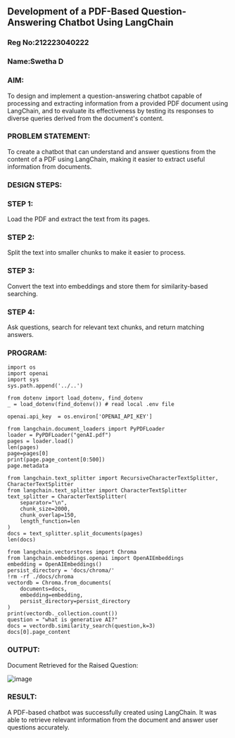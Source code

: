 ## Development of a PDF-Based Question-Answering Chatbot Using LangChain
### Reg No:212223040222
### Name:Swetha D
### AIM:
To design and implement a question-answering chatbot capable of processing and extracting information from a provided PDF document using LangChain, and to evaluate its effectiveness by testing its responses to diverse queries derived from the document's content.


### PROBLEM STATEMENT:
To create a chatbot that can understand and answer questions from the content of a PDF using LangChain, making it easier to extract useful information from documents.

### DESIGN STEPS:
### STEP 1:
Load the PDF and extract the text from its pages.

### STEP 2:
Split the text into smaller chunks to make it easier to process.

### STEP 3:
Convert the text into embeddings and store them for similarity-based searching.

### STEP 4:
Ask questions, search for relevant text chunks, and return matching answers.

### PROGRAM:
```
import os
import openai
import sys
sys.path.append('../..')

from dotenv import load_dotenv, find_dotenv
_ = load_dotenv(find_dotenv()) # read local .env file

openai.api_key  = os.environ['OPENAI_API_KEY']

from langchain.document_loaders import PyPDFLoader
loader = PyPDFLoader("genAI.pdf")
pages = loader.load()
len(pages)
page=pages[0]
print(page.page_content[0:500])
page.metadata

from langchain.text_splitter import RecursiveCharacterTextSplitter, CharacterTextSplitter
from langchain.text_splitter import CharacterTextSplitter
text_splitter = CharacterTextSplitter(
    separator="\n",
    chunk_size=2000,
    chunk_overlap=150,
    length_function=len
)
docs = text_splitter.split_documents(pages)
len(docs)

from langchain.vectorstores import Chroma
from langchain.embeddings.openai import OpenAIEmbeddings
embedding = OpenAIEmbeddings()
persist_directory = 'docs/chroma/'
!rm -rf ./docs/chroma
vectordb = Chroma.from_documents(
    documents=docs,
    embedding=embedding,
    persist_directory=persist_directory
)
print(vectordb._collection.count())
question = "what is generative AI?"
docs = vectordb.similarity_search(question,k=3)
docs[0].page_content

```
### OUTPUT:

Document Retrieved for the Raised Question:

![image](https://github.com/user-attachments/assets/d903409f-ae99-4833-9f13-c5701848c2b4)

### RESULT:
A PDF-based chatbot was successfully created using LangChain. It was able to retrieve relevant information from the document and answer user questions accurately.
